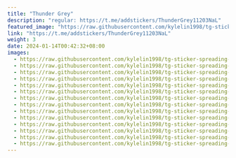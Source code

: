```yaml
---
title: "Thunder Grey"
description: "regular: https://t.me/addstickers/ThunderGrey11203NaL"
featured_image: "https://raw.githubusercontent.com/kylelin1998/tg-sticker-spreading-worldwide-images/main/img/92563d6d-b200-48f7-97e6-442ea0f61038.jpg"
link: "https://t.me/addstickers/ThunderGrey11203NaL"
weight: 3
date: 2024-01-14T00:42:32+08:00
images:
  - https://raw.githubusercontent.com/kylelin1998/tg-sticker-spreading-worldwide-images/main/img/92563d6d-b200-48f7-97e6-442ea0f61038.jpg
  - https://raw.githubusercontent.com/kylelin1998/tg-sticker-spreading-worldwide-images/main/img/af57ee43-15cc-42dc-bbda-6c772ecf7116.jpg
  - https://raw.githubusercontent.com/kylelin1998/tg-sticker-spreading-worldwide-images/main/img/5d017d6c-bc1f-4f82-97dc-7382abd23b1f.jpg
  - https://raw.githubusercontent.com/kylelin1998/tg-sticker-spreading-worldwide-images/main/img/7a513821-c5c4-4f1e-b6a2-5a6d2dc4deaf.jpg
  - https://raw.githubusercontent.com/kylelin1998/tg-sticker-spreading-worldwide-images/main/img/1716f5aa-6f50-4963-90a3-555b128bce8b.jpg
  - https://raw.githubusercontent.com/kylelin1998/tg-sticker-spreading-worldwide-images/main/img/951a3113-4f09-493c-bc8b-a71bb5a3ef23.jpg
  - https://raw.githubusercontent.com/kylelin1998/tg-sticker-spreading-worldwide-images/main/img/8e56d702-efb7-4aa1-80f8-f52e0046ba67.jpg
  - https://raw.githubusercontent.com/kylelin1998/tg-sticker-spreading-worldwide-images/main/img/26e6f3fa-6885-416f-8c39-41e8dd8dd6b8.jpg
  - https://raw.githubusercontent.com/kylelin1998/tg-sticker-spreading-worldwide-images/main/img/04a5ba12-c881-4979-969b-054ac9d23284.jpg
  - https://raw.githubusercontent.com/kylelin1998/tg-sticker-spreading-worldwide-images/main/img/7fcc9ba2-c5a1-44c5-baca-165dcd389aaf.jpg
  - https://raw.githubusercontent.com/kylelin1998/tg-sticker-spreading-worldwide-images/main/img/cda51ee1-40d1-43ab-889b-739d3008bcde.jpg
  - https://raw.githubusercontent.com/kylelin1998/tg-sticker-spreading-worldwide-images/main/img/4e2843a3-064f-448e-9ab1-132e3b5a4ed8.jpg
  - https://raw.githubusercontent.com/kylelin1998/tg-sticker-spreading-worldwide-images/main/img/2c73f8b7-19d6-48e4-998b-5881bf198971.jpg
  - https://raw.githubusercontent.com/kylelin1998/tg-sticker-spreading-worldwide-images/main/img/f740b5ae-b7f1-46d5-af71-a21ed3d8cd9e.jpg
---
```

